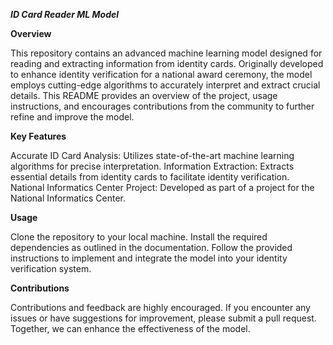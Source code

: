 ****_**ID Card Reader ML Model**_****

**Overview**

This repository contains an advanced machine learning model designed for reading and extracting information from identity cards. Originally developed to enhance identity verification for a national award ceremony, the model employs cutting-edge algorithms to accurately interpret and extract crucial details. This README provides an overview of the project, usage instructions, and encourages contributions from the community to further refine and improve the model.

**Key Features**

Accurate ID Card Analysis: Utilizes state-of-the-art machine learning algorithms for precise interpretation.
Information Extraction: Extracts essential details from identity cards to facilitate identity verification.
National Informatics Center Project: Developed as part of a project for the National Informatics Center.

**Usage**

Clone the repository to your local machine.
Install the required dependencies as outlined in the documentation.
Follow the provided instructions to implement and integrate the model into your identity verification system.

**Contributions**

Contributions and feedback are highly encouraged. If you encounter any issues or have suggestions for improvement, please submit a pull request. Together, we can enhance the effectiveness of the model.
